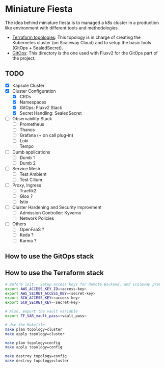 # Miniature Fiesta

The idea behind miniature fiesta is to managed a k8s cluster in a production like environment with different tools and methodologies.

* [Terraform topologies](./terraform/): This topology is in charge of creating the Kubernetes cluster (on Scaleway Cloud) and to setup the basic tools (GitOps + SealedSecret).
* [GitOps](./config/): This directory is the one used with Fluxv2 for the GitOps part of the project.

## TODO

- [X] Kapsule Cluster
- [X] Cluster Configuration
  - [X] CRDs
  - [X] Namespaces
  - [X] GitOps: Fluxv2 Stack
  - [X] Secret Handling: SealedSecret
- [ ] Observability Stack
  - [ ] Prometheus
  - [ ] Thanos
  - [ ] Grafana (+ on call plug-in)
  - [ ] Loki
  - [ ] Tempo
- [ ] Dumb applications
  - [ ] Dumb 1
  - [ ] Dumb 2
- [ ] Service Mesh
  - [ ] Test Ambient
  - [ ] Test Cilium
- [ ] Proxy, Ingress
  - [ ] Traefik2
  - [ ] Gloo ?
  - [ ] Istio
- [ ] Cluster Hardening and Security Improvment
  - [ ] Admission Controller: Kyverno
  - [ ] Network Policies
- [ ] Others
  - [ ] OpenFaaS ?
  - [ ] Keda ?
  - [ ] Karma ?

## How to use the GitOps stack

## How to use the Terraform stack

```sh
# Before init - Setup access keys for Remote Backend, and scaleway provider authentication
export AWS_ACCESS_KEY_ID=<access-key>
export AWS_SECRET_ACCESS_KEY=<secret-key>
export SCW_ACCESS_KEY=<access-key>
export SCW_SECRET_KEY=<secret-key>

# Also, export the vault variable
export TF_VAR_vault_pass=<vault_pass>

# Use the Makefile
make plan topology=cluster
make apply topology=cluster

make plan topology=config
make apply topology=config

make destroy topology=config
make destroy topology=cluster
```
